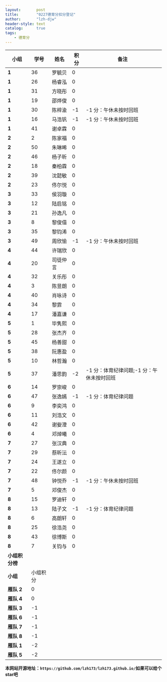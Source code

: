 ```yaml
---
layout:       post
title:        "0227德育分扣分登记"
author:       "lzh-djw"
header-style: text
catalog:      true
tags:
    - 德育分
---
```


| **小组**    | **学号** | **姓名** | **积分** | **备注**                   |
|-----------|--------|--------|--------|--------------------------|
| **1**     | 36     | 罗毓贝    | 0      |                          |
| **1**     | 26     | 杨睿泓    | 0      |                          |
| **1**     | 31     | 方晓彤    | 0      |                          |
| **1**     | 19     | 邵烨俊    | 0      |                          |
| **1**     | 30     | 陈梓渝    | -1     | -1 分：午休未按时回班             |
| **1**     | 16     | 马浩钒    | -1     | -1 分：午休未按时回班             |
| **1**     | 41     | 谢卓霖    | 0      |                          |
| **2**     | 2      | 陈家福    | 0      |                          |
| **2**     | 50     | 朱琳晞    | 0      |                          |
| **2**     | 46     | 杨子昕    | 0      |                          |
| **2**     | 18     | 秦柏霖    | 0      |                          |
| **2**     | 39     | 沈懿敏    | 0      |                          |
| **2**     | 23     | 佟尔悦    | 0      |                          |
| **3**     | 33     | 侯羽璇    | 0      |                          |
| **3**     | 12     | 陆启铭    | 0      |                          |
| **3**     | 21     | 孙逸凡    | 0      |                          |
| **3**     | 8      | 黎俊僖    | 0      |                          |
| **3**     | 35     | 黎钧浠    | 0      |                          |
| **3**     | 49     | 周欣愉    | -1     | -1 分：午休未按时回班             |
| **4**     | 44     | 许瑞欣    | 0      |                          |
| **4**     | 20     | 司徒仲言   | 0      |                          |
| **4**     | 32     | 关乐彤    | 0      |                          |
| **4**     | 3      | 陈昱朗    | 0      |                          |
| **4**     | 40     | 肖咏诗    | 0      |                          |
| **4**     | 34     | 黎霏     | 0      |                          |
| **4**     | 17     | 潘嘉谦    | 0      |                          |
| **5**     | 1      | 毕隽熙    | 0      |                          |
| **5**     | 28     | 张杰齐    | 0      |                          |
| **5**     | 45     | 杨善甜    | 0      |                          |
| **5**     | 38     | 阮惠盈    | 0      |                          |
| **5**     | 10     | 林哲瀚    | 0      |                          |
| **5**     | 37     | 潘思韵    | -2     | -1 分：体育纪律问题;-1 分：午休未按时回班 |
| **6**     | 14     | 罗崇峻    | 0      |                          |
| **6**     | 47     | 张逸嫣    | -1     | -1 分：体育纪律问题              |
| **6**     | 9      | 李奕鸿    | 0      |                          |
| **6**     | 11     | 刘浩文    | 0      |                          |
| **6**     | 42     | 谢姕澄    | 0      |                          |
| **6**     | 4      | 邓焯曦    | 0      |                          |
| **7**     | 27     | 张汉典    | 0      |                          |
| **7**     | 29     | 蔡昕沄    | 0      |                          |
| **7**     | 24     | 王遂立    | 0      |                          |
| **7**     | 22     | 佟尔颜    | 0      |                          |
| **7**     | 48     | 钟悦乔    | -1     | -1 分：午休未按时回班             |
| **7**     | 5      | 邓俊杰    | 0      |                          |
| **8**     | 15     | 罗迪轩    | 0      |                          |
| **8**     | 13     | 陆子文    | -1     | -1 分：体育纪律问题              |
| **8**     | 6      | 高朗轩    | 0      |                          |
| **8**     | 25     | 徐浩尧    | 0      |                          |
| **8**     | 43     | 徐博斯    | 0      |                          |
| **8**     | 7      | 关钧与    | 0      |                          |
| **小组积分榜** |        |        |        |                          |
| **小组**    | 小组积分   |        |        |                          |
| **雁队 2**  | 0      |        |        |                          |
| **雁队 4**  | 0      |        |        |                          |
| **雁队 3**  | -1     |        |        |                          |
| **雁队 6**  | -1     |        |        |                          |
| **雁队 7**  | -1     |        |        |                          |
| **雁队 8**  | -1     |        |        |                          |
| **雁队 1**  | -2     |        |        |                          |
| **雁队 5**  | -2     |        |        |                          |



**本网站开源地址：`https://github.com/lzh173/lzh173.github.io/`如果可以给个star吧**
